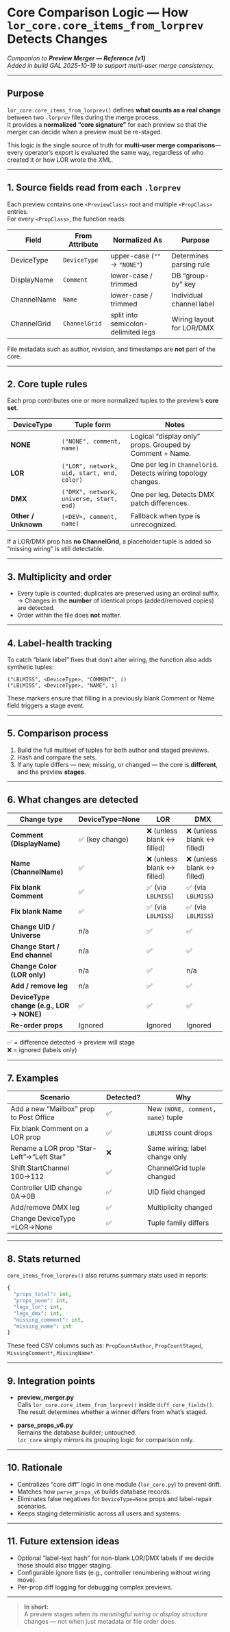 # Core Comparison Logic — How `lor_core.core_items_from_lorprev` Detects Changes

_Companion to **Preview Merger — Reference (v1)**_  
_Added in build GAL 2025-10-19 to support multi-user merge consistency._

---

## Purpose
`lor_core.core_items_from_lorprev()` defines **what counts as a real change** between two `.lorprev` files during the merge process.  
It provides a **normalized “core signature”** for each preview so that the merger can decide when a preview must be re-staged.

This logic is the single source of truth for **multi-user merge comparisons**—every operator’s export is evaluated the same way, regardless of who created it or how LOR wrote the XML.

---

## 1. Source fields read from each `.lorprev`
Each preview contains one `<PreviewClass>` root and multiple `<PropClass>` entries.  
For every `<PropClass>`, the function reads:

| Field | From Attribute | Normalized As | Purpose |
|-------|----------------|---------------|----------|
| DeviceType | `DeviceType` | upper-case (`""` → `"NONE"`) | Determines parsing rule |
| DisplayName | `Comment` | lower-case / trimmed | DB “group-by” key |
| ChannelName | `Name` | lower-case / trimmed | Individual channel label |
| ChannelGrid | `ChannelGrid` | split into semicolon-delimited legs | Wiring layout for LOR/DMX |

File metadata such as author, revision, and timestamps are **not** part of the core.

---

## 2. Core tuple rules

Each prop contributes one or more normalized tuples to the preview’s **core set**.

| DeviceType | Tuple form | Notes |
|-------------|-------------|-------|
| **NONE** | `("NONE", comment, name)` | Logical “display only” props. Grouped by Comment + Name. |
| **LOR** | `("LOR", network, uid, start, end, color)` | One per leg in `ChannelGrid`. Detects wiring topology changes. |
| **DMX** | `("DMX", network, universe, start, end)` | One per leg. Detects DMX patch differences. |
| **Other / Unknown** | `(<DEV>, comment, name)` | Fallback when type is unrecognized. |

If a LOR/DMX prop has **no ChannelGrid**, a placeholder tuple is added so “missing wiring” is still detectable.

---

## 3. Multiplicity and order
- Every tuple is counted; duplicates are preserved using an ordinal suffix.  
  → Changes in the **number** of identical props (added/removed copies) are detected.  
- Order within the file does **not** matter.

---

## 4. Label-health tracking
To catch “blank label” fixes that don’t alter wiring, the function also adds synthetic tuples:

```
("LBLMISS", <DeviceType>, "COMMENT", i)
("LBLMISS", <DeviceType>, "NAME", i)
```

These markers ensure that filling in a previously blank Comment or Name field triggers a stage event.

---

## 5. Comparison process
1. Build the full multiset of tuples for both author and staged previews.  
2. Hash and compare the sets.  
3. If any tuple differs — new, missing, or changed — the core is **different**, and the preview **stages**.

---

## 6. What changes are detected

| Change type | DeviceType=None | LOR | DMX |
|--------------|-----------------|-----|-----|
| **Comment (DisplayName)** | ✅ (key change) | ❌ (unless blank ↔ filled) | ❌ (unless blank ↔ filled) |
| **Name (ChannelName)** | ✅ | ❌ (unless blank ↔ filled) | ❌ (unless blank ↔ filled) |
| **Fix blank Comment** | ✅ | ✅ (via `LBLMISS`) | ✅ (via `LBLMISS`) |
| **Fix blank Name** | ✅ | ✅ (via `LBLMISS`) | ✅ (via `LBLMISS`) |
| **Change UID / Universe** | n/a | ✅ | ✅ |
| **Change Start / End channel** | n/a | ✅ | ✅ |
| **Change Color (LOR only)** | n/a | ✅ | n/a |
| **Add / remove leg** | n/a | ✅ | ✅ |
| **DeviceType change (e.g., LOR → NONE)** | ✅ | ✅ | ✅ |
| **Re-order props** | Ignored | Ignored | Ignored |

✅ = difference detected → preview will stage  
❌ = ignored (labels only)

---

## 7. Examples

| Scenario | Detected? | Why |
|-----------|------------|----|
| Add a new “Mailbox” prop to Post Office | ✅ | New `(NONE, comment, name)` tuple |
| Fix blank Comment on a LOR prop | ✅ | `LBLMISS` count drops |
| Rename a LOR prop “Star-Left”→“Left Star” | ❌ | Same wiring; label change only |
| Shift StartChannel 100→112 | ✅ | ChannelGrid tuple changed |
| Controller UID change 0A→0B | ✅ | UID field changed |
| Add/remove DMX leg | ✅ | Multiplicity changed |
| Change DeviceType =LOR→None | ✅ | Tuple family differs |

---

## 8. Stats returned
`core_items_from_lorprev()` also returns summary stats used in reports:

```python
{
  "props_total": int,
  "props_none": int,
  "legs_lor": int,
  "legs_dmx": int,
  "missing_comment": int,
  "missing_name": int
}
```

These feed CSV columns such as:
`PropCountAuthor`, `PropCountStaged`, `MissingComment*`, `MissingName*`.

---

## 9. Integration points

- **preview_merger.py**  
  Calls `lor_core.core_items_from_lorprev()` inside `diff_core_fields()`.  
  The result determines whether a winner differs from what’s staged.

- **parse_props_v6.py**  
  Remains the database builder; untouched.  
  `lor_core` simply mirrors its grouping logic for comparison only.

---

## 10. Rationale
- Centralizes “core diff” logic in one module (`lor_core.py`) to prevent drift.  
- Matches how `parse_props_v6` builds database records.  
- Eliminates false negatives for `DeviceType=None` props and label-repair scenarios.  
- Keeps staging deterministic across all users and systems.

---

## 11. Future extension ideas
- Optional “label-text hash” for non-blank LOR/DMX labels if we decide those should also trigger staging.  
- Configurable ignore lists (e.g., controller renumbering without wiring move).  
- Per-prop diff logging for debugging complex previews.

---

> **In short:**  
> A preview stages when its *meaningful wiring or display structure* changes — not when just metadata or file order does.
